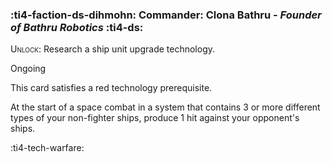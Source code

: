 ### :ti4-faction-ds-dihmohn: **Commander**: Clona Bathru - _Founder of Bathru Robotics_ :ti4-ds:

<span style="font-variant:small-caps;">Unlock</span>: Research a ship unit upgrade technology.

Ongoing

This card satisfies a red technology prerequisite. 

At the start of a space combat in a system that contains 3 or more different types of your non-fighter ships, produce 1 hit against your opponent's ships.

:ti4-tech-warfare: